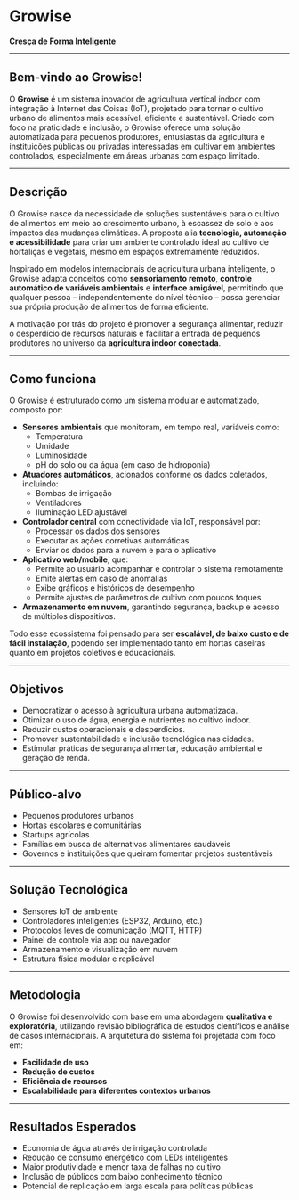 
# Growise  
**Cresça de Forma Inteligente**

---

## Bem-vindo ao Growise!

O **Growise** é um sistema inovador de agricultura vertical indoor com integração à Internet das Coisas (IoT), projetado para tornar o cultivo urbano de alimentos mais acessível, eficiente e sustentável. Criado com foco na praticidade e inclusão, o Growise oferece uma solução automatizada para pequenos produtores, entusiastas da agricultura e instituições públicas ou privadas interessadas em cultivar em ambientes controlados, especialmente em áreas urbanas com espaço limitado.

---

## Descrição

O Growise nasce da necessidade de soluções sustentáveis para o cultivo de alimentos em meio ao crescimento urbano, à escassez de solo e aos impactos das mudanças climáticas. A proposta alia **tecnologia, automação e acessibilidade** para criar um ambiente controlado ideal ao cultivo de hortaliças e vegetais, mesmo em espaços extremamente reduzidos.

Inspirado em modelos internacionais de agricultura urbana inteligente, o Growise adapta conceitos como **sensoriamento remoto**, **controle automático de variáveis ambientais** e **interface amigável**, permitindo que qualquer pessoa – independentemente do nível técnico – possa gerenciar sua própria produção de alimentos de forma eficiente.

A motivação por trás do projeto é promover a segurança alimentar, reduzir o desperdício de recursos naturais e facilitar a entrada de pequenos produtores no universo da **agricultura indoor conectada**.

---

## Como funciona

O Growise é estruturado como um sistema modular e automatizado, composto por:

- **Sensores ambientais** que monitoram, em tempo real, variáveis como:
  - Temperatura
  - Umidade
  - Luminosidade
  - pH do solo ou da água (em caso de hidroponia)
- **Atuadores automáticos**, acionados conforme os dados coletados, incluindo:
  - Bombas de irrigação
  - Ventiladores
  - Iluminação LED ajustável
- **Controlador central** com conectividade via IoT, responsável por:
  - Processar os dados dos sensores
  - Executar as ações corretivas automáticas
  - Enviar os dados para a nuvem e para o aplicativo
- **Aplicativo web/mobile**, que:
  - Permite ao usuário acompanhar e controlar o sistema remotamente
  - Emite alertas em caso de anomalias
  - Exibe gráficos e históricos de desempenho
  - Permite ajustes de parâmetros de cultivo com poucos toques
- **Armazenamento em nuvem**, garantindo segurança, backup e acesso de múltiplos dispositivos.

Todo esse ecossistema foi pensado para ser **escalável, de baixo custo e de fácil instalação**, podendo ser implementado tanto em hortas caseiras quanto em projetos coletivos e educacionais.

---

## Objetivos

- Democratizar o acesso à agricultura urbana automatizada.
- Otimizar o uso de água, energia e nutrientes no cultivo indoor.
- Reduzir custos operacionais e desperdícios.
- Promover sustentabilidade e inclusão tecnológica nas cidades.
- Estimular práticas de segurança alimentar, educação ambiental e geração de renda.

---

## Público-alvo

- Pequenos produtores urbanos
- Hortas escolares e comunitárias
- Startups agrícolas
- Famílias em busca de alternativas alimentares saudáveis
- Governos e instituições que queiram fomentar projetos sustentáveis

---

## Solução Tecnológica

- Sensores IoT de ambiente
- Controladores inteligentes (ESP32, Arduino, etc.)
- Protocolos leves de comunicação (MQTT, HTTP)
- Painel de controle via app ou navegador
- Armazenamento e visualização em nuvem
- Estrutura física modular e replicável

---

## Metodologia

O Growise foi desenvolvido com base em uma abordagem **qualitativa e exploratória**, utilizando revisão bibliográfica de estudos científicos e análise de casos internacionais. A arquitetura do sistema foi projetada com foco em:

- **Facilidade de uso**
- **Redução de custos**
- **Eficiência de recursos**
- **Escalabilidade para diferentes contextos urbanos**

---

## Resultados Esperados

- Economia de água através de irrigação controlada
- Redução de consumo energético com LEDs inteligentes
- Maior produtividade e menor taxa de falhas no cultivo
- Inclusão de públicos com baixo conhecimento técnico
- Potencial de replicação em larga escala para políticas públicas
